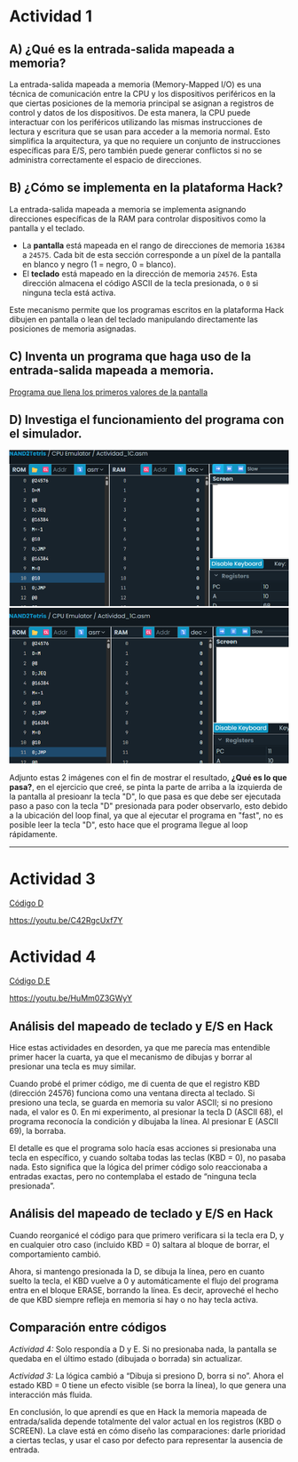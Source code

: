 # Actividad 1

## A) ¿Qué es la entrada-salida mapeada a memoria?

La entrada-salida mapeada a memoria (Memory-Mapped I/O) es una técnica
de comunicación entre la CPU y los dispositivos periféricos en la que
ciertas posiciones de la memoria principal se asignan a registros de
control y datos de los dispositivos. De esta manera, la CPU puede
interactuar con los periféricos utilizando las mismas instrucciones de
lectura y escritura que se usan para acceder a la memoria normal. Esto
simplifica la arquitectura, ya que no requiere un conjunto de
instrucciones específicas para E/S, pero también puede generar
conflictos si no se administra correctamente el espacio de direcciones.

## B) ¿Cómo se implementa en la plataforma Hack?

La entrada-salida mapeada a memoria se implementa asignando direcciones
específicas de la RAM para controlar dispositivos como la pantalla y el
teclado.
- La **pantalla** está mapeada en el rango de direcciones de memoria
`16384` a `24575`. Cada bit de esta sección corresponde a un píxel de la
pantalla en blanco y negro (1 = negro, 0 = blanco).
- El **teclado** está mapeado en la dirección de memoria `24576`. Esta
dirección almacena el código ASCII de la tecla presionada, o `0` si
ninguna tecla está activa.

Este mecanismo permite que los programas escritos en la plataforma Hack
dibujen en pantalla o lean del teclado manipulando directamente las
posiciones de memoria asignadas.

## C) Inventa un programa que haga uso de la entrada-salida mapeada a memoria.
[Programa que llena los primeros valores de la pantalla](Actividad_1C.asm)

## D) Investiga el funcionamiento del programa con el simulador.
![alt text](../Imagenes/1-C.png)
![alt text](../Imagenes/1.2-C.png)

Adjunto estas 2 imágenes con el fin de mostrar el resultado, **¿Qué es lo que pasa?**, en el ejercicio que creé, se pinta la parte de arriba a la izquierda de la pantalla al presioanr la tecla "D", lo que pasa es que debe ser ejecutada paso a paso con la tecla "D" presionada para poder observarlo, esto debido a la ubicación del loop final, ya que al ejecutar el programa en "fast", no es posible leer la tecla "D", esto hace que el programa llegue al loop rápidamente.
______________________________________

# Actividad 3
[Código D](Actividad_3.asm)  

https://youtu.be/C42RgcUxf7Y

# Actividad 4
[Código D,E](Actividad_4.asm)  

https://youtu.be/HuMm0Z3GWyY


## Análisis del mapeado de teclado y E/S en Hack

Hice estas actividades en desorden, ya que me parecía mas entendible primer hacer la cuarta, ya que el mecanismo de dibujas y borrar al presionar una tecla es muy similar.

Cuando probé el primer código, me di cuenta de que el registro KBD (dirección 24576) funciona como una ventana directa al teclado. Si presiono una tecla, se guarda en memoria su valor ASCII; si no presiono nada, el valor es 0. En mi experimento, al presionar la tecla D (ASCII 68), el programa reconocía la condición y dibujaba la línea. Al presionar E (ASCII 69), la borraba.

El detalle es que el programa solo hacía esas acciones si presionaba una tecla en específico, y cuando soltaba todas las teclas (KBD = 0), no pasaba nada. Esto significa que la lógica del primer código solo reaccionaba a entradas exactas, pero no contemplaba el estado de “ninguna tecla presionada”.

## Análisis del mapeado de teclado y E/S en Hack

Cuando reorganicé el código para que primero verificara si la tecla era D, y en cualquier otro caso (incluido KBD = 0) saltara al bloque de borrar, el comportamiento cambió.

Ahora, si mantengo presionada la D, se dibuja la línea, pero en cuanto suelto la tecla, el KBD vuelve a 0 y automáticamente el flujo del programa entra en el bloque ERASE, borrando la línea. Es decir, aproveché el hecho de que KBD siempre refleja en memoria si hay o no hay tecla activa.

## Comparación entre códigos

*Actividad 4:* Solo respondía a D y E. Si no presionaba nada, la pantalla se quedaba en el último estado (dibujada o borrada) sin actualizar.

*Actividad 3:* La lógica cambió a “Dibuja si presiono D, borra si no”. Ahora el estado KBD = 0 tiene un efecto visible (se borra la línea), lo que genera una interacción más fluida.

En conclusión, lo que aprendí es que en Hack la memoria mapeada de entrada/salida depende totalmente del valor actual en los registros (KBD o SCREEN). La clave está en cómo diseño las comparaciones: darle prioridad a ciertas teclas, y usar el caso por defecto para representar la ausencia de entrada.